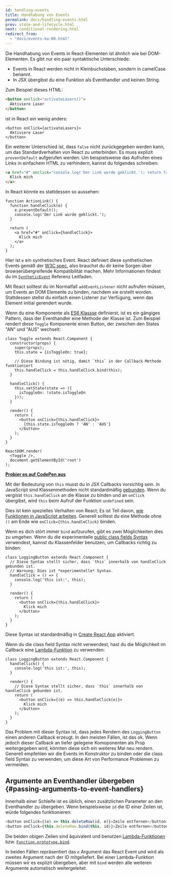 ```yaml
---
id: handling-events
title: Handhabung von Events
permalink: docs/handling-events.html
prev: state-and-lifecycle.html
next: conditional-rendering.html
redirect_from:
  - "docs/events-ko-KR.html"
---
```


Die Handhabung von Events in React-Elementen ist ähnlich wie bei DOM-Elementen. Es gibt nur ein paar syntaktische Unterschiede:

* Events in React werden nicht in Kleinbuchstaben, sondern in camelCase benannt.
* In JSX übergibst du eine Funktion als Eventhandler und keinen String.

Zum Beispiel dieses HTML:

```html
<button onclick="activateLasers()">
  Aktiviere Laser
</button>
```

ist in React ein wenig anders:

```js{1}
<button onClick={activateLasers}>
  Aktiviere Laser
</button>
```

Ein weiterer Unterschied ist, dass `false` nicht zurückgegeben werden kann, um das Standardverhalten von React zu unterbinden. Es muss explizit `preventDefault` aufgerufen werden. Um beispielsweise das Aufrufen eines Links in einfachem HTML zu verhindern, kannst du folgendes schreiben:

```html
<a href="#" onclick="console.log('Der Link wurde geklickt.'); return false">
  Klick mich
</a>
```

In React könnte es stattdessen so aussehen:

```js{2-5,8}
function ActionLink() {
  function handleClick(e) {
    e.preventDefault();
    console.log('Der Link wurde geklickt.');
  }

  return (
    <a href="#" onClick={handleClick}>
      Klick mich
    </a>
  );
}
```

Hier ist `e` ein synthetisches Event. React definiert diese synthetischen Events gemäß der [W3C spec](https://www.w3.org/TR/DOM-Level-3-Events/), also brauchst du dir keine Sorgen über browserübergreifende Kompatibilität machen. Mehr Informationen findest du im [`SyntheticEvent`](/docs/events.html) Referenz Leitfaden.

Mit React solltest du im Normalfall `addEventListener` nicht aufrufen müssen, um Events an DOM Elemente zu binden, nachdem sie erstellt worden. Stattdessen stellst du einfach einen Listener zur Verfügung, wenn das Element initial gerendert wurde.

Wenn du eine Komponente als [ES6 Klassse](https://developer.mozilla.org/en/docs/Web/JavaScript/Reference/Classes) definierst, ist es ein gängiges Pattern, dass der Eventhandler eine Methode der Klasse ist. Zum Beispiel rendert diese `Toggle` Komponente einen Button, der zwischen den States "AN" und "AUS" wechselt:

```js{6,7,10-14,18}
class Toggle extends React.Component {
  constructor(props) {
    super(props);
    this.state = {isToggleOn: true};

    // Diese Bindung ist nötig, damit `this` in der Callback-Methode funktioniert
    this.handleClick = this.handleClick.bind(this);
  }

  handleClick() {
    this.setState(state => ({
      isToggleOn: !state.isToggleOn
    }));
  }

  render() {
    return (
      <button onClick={this.handleClick}>
        {this.state.isToggleOn ? 'AN' : 'AUS'}
      </button>
    );
  }
}

ReactDOM.render(
  <Toggle />,
  document.getElementById('root')
);
```

[**Probier es auf CodePen aus**](https://codepen.io/gaearon/pen/xEmzGg?editors=0010)

Mit der Bedeutung von `this` musst du in JSX Callbacks vorsichtig sein. In JavaScript sind Klassenmethoden nicht standardmäßig [gebunden](https://developer.mozilla.org/en/docs/Web/JavaScript/Reference/Global_objects/Function/bind). Wenn du vergisst `this.handleClick` an die Klasse zu binden und an `onClick` übergibst, wird `this` beim Aufruf der Funktion `undefined` sein.

Dies ist kein spezielles Verhalten von React; Es ist Teil davon, [wie Funktionen in JavaScript arbeiten](https://www.smashingmagazine.com/2014/01/understanding-javascript-function-prototype-bind/). Generell solltest du eine Methode ohne `()` am Ende wie `onClick={this.handleClick}` binden.

Wenn es dich stört immer `bind` aufzurufen, gibt es zwei Möglichkeiten dies zu umgehen. Wenn du die experimentelle [public class fields Syntax](https://babeljs.io/docs/plugins/transform-class-properties/) verwendest, kannst du Klassenfelder benutzen, um Callbacks richtig zu binden:

```js{2-6}
class LoggingButton extends React.Component {
  // Diese Syntax stellt sicher, dass `this` innerhalb von handleClick gebunden ist.
  // Warnung: Dies ist *experimentelle* Syntax.
  handleClick = () => {
    console.log('this ist:', this);
  }

  render() {
    return (
      <button onClick={this.handleClick}>
        Klick mich
      </button>
    );
  }
}
```

Diese Syntax ist standardmäßig in [Create React App](https://github.com/facebookincubator/create-react-app) aktiviert.

Wenn du die class field Syntax nicht verwendest, hast du die Möglichkeit im Callback eine [Lambda-Funktion](https://developer.mozilla.org/en/docs/Web/JavaScript/Reference/Functions/Arrow_functions) zu verwenden:

```js{7-9}
class LoggingButton extends React.Component {
  handleClick() {
    console.log('this ist:', this);
  }

  render() {
    // Diese Syntax stellt sicher, dass `this` innerhalb von handleClick gebunden ist.
    return (
      <button onClick={(e) => this.handleClick(e)}>
        Klick mich
      </button>
    );
  }
}
```

Das Problem mit dieser Syntax ist, dass jedes Rendern des `LoggingButton` einen anderen Callback erzeugt. In den meisten Fällen, ist das ok. Wenn jedoch dieser Callback an tiefer gelegene Komoponenten als Prop weitergegeben wird, könnten diese sich ein weiteres Mal neu rendern. Generell empfehlen wir die Events im Konstruktor zu binden oder die class field Syntax zu verwenden, um diese Art von Performance Problemen zu vermeiden.

## Argumente an Eventhandler übergeben {#passing-arguments-to-event-handlers}

Innerhalb einer Schleife ist es üblich, einen zusätzlichen Parameter an den Eventhandler zu übergeben. Wenn beispielsweise `id` die ID einer Zeilen ist, würde folgendes funktionieren:

```js
<button onClick={(e) => this.deleteRow(id, e)}>Zeile entfernen</button>
<button onClick={this.deleteRow.bind(this, id)}>Zeile entfernen</button>
```

Die beiden obigen Zeilen sind äquivalent und benutzen [Lambda-Funktionen](https://developer.mozilla.org/en/docs/Web/JavaScript/Reference/Functions/Arrow_functions) bzw. [`Function.prototype.bind`](https://developer.mozilla.org/en-US/docs/Web/JavaScript/Reference/Global_objects/Function/bind).

In beiden Fällen repräsentiert das `e` Argument das React Event und wird als zweites Argument nach der ID mitgeliefert. Bei einer Lambda-Funktion müssen wir es explizit übergeben, aber mit `bind` werden alle weiteren Argumente automatisch weitergeleitet.
